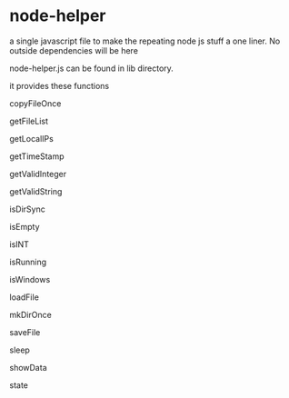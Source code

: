 # node-helper
a single javascript file to make the repeating node js stuff a one liner. 
No outside dependencies will be here

node-helper.js can be found in lib directory.

it provides these functions

  copyFileOnce
  
  getFileList
  
  getLocalIPs
  
  getTimeStamp
  
  getValidInteger
  
  getValidString
  
  isDirSync
  
  isEmpty
  
  isINT
  
  isRunning
  
  isWindows
  
  loadFile
  
  mkDirOnce

  saveFile
  
  sleep
  
  showData
  
  state
